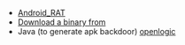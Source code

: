 
- [Android_RAT](https://github.com/AhMyth/AhMyth-Android-RAT)
- [Download a binary from](https://github.com/AhMyth/AhMyth-Android-RAT/releases)
- Java (to generate apk backdoor) [openlogic](https://www.openlogic.com/openjdk-downloads)
